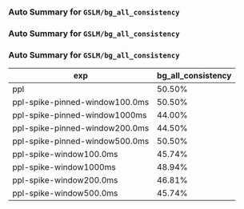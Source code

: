 ### Auto Summary for `GSLM/bg_all_consistency`

### Auto Summary for `GSLM/bg_all_consistency`

### Auto Summary for `GSLM/bg_all_consistency`

<!-- AUTO-GEN: SPLIT TABLE -->
| exp | bg_all_consistency |
| --- | --- |
| ppl | 50.50% |
| ppl-spike-pinned-window100.0ms | 50.50% |
| ppl-spike-pinned-window1000ms | 44.00% |
| ppl-spike-pinned-window200.0ms | 44.50% |
| ppl-spike-pinned-window500.0ms | 50.50% |
| ppl-spike-window100.0ms | 45.74% |
| ppl-spike-window1000ms | 48.94% |
| ppl-spike-window200.0ms | 46.81% |
| ppl-spike-window500.0ms | 45.74% |
<!-- AUTO-GEN: SPLIT TABLE -->
